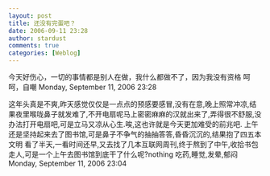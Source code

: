 ```yaml
---
layout: post
title: 还没有完蛋吧？
date: 2006-09-11 23:28
author: stardust
comments: true
categories: [Weblog]
---
```

今天好伤心，一切的事情都是别人在做，我什么都做不了，因为我没有资格
呵呵，自嘲
Monday, September 11, 2006 23:28

这年头真是不爽,昨天感觉仅仅是一点点的预感要感冒,没有在意,晚上照常冲凉,结果夜里喉咙鼻子就发难了,不开电扇呢马上密密麻麻的汉就出来了,弄得很不舒服,没办法打开电扇吧,可是立马又凉从心生.唉,这也许就是今天更加难受的前兆吧.
上午还是坚持起来去了图书馆,可是鼻子不争气的抽抽答答,昏昏沉沉的,结果抱了四五本 文明 看了半天,一看时间还早,又去找了几本互联网周刊,终于熬到了中午,收拾书包走人,可是一个上午去图书馆到底干了什么呢?nothing
吃药,睡觉,发晕,郁闷
Monday, September 11, 2006 23:04

